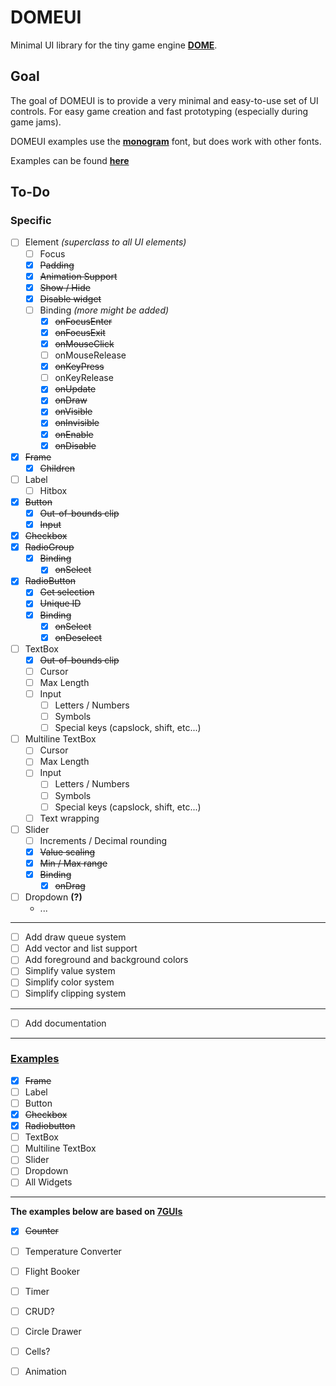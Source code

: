 # DOMEUI
Minimal UI library for the tiny game engine **[DOME](https://github.com/domeengine/dome)**.

## Goal
The goal of DOMEUI is to provide a very minimal and easy-to-use set of UI controls.
For easy game creation and fast prototyping (especially during game jams).

DOMEUI examples use the **[monogram](https://datagoblin.itch.io/monogram)** font, but does work with other fonts.

Examples can be found **[here](./examples)**

## To-Do

### Specific
- [ ] Element _(superclass to all UI elements)_
  - [ ] Focus
  - [x] ~~Padding~~
  - [x] ~~Animation Support~~
  - [x] ~~Show / Hide~~
  - [x] ~~Disable widget~~
  - [ ] Binding _(more might be added)_
    - [x] ~~onFocusEnter~~
    - [x] ~~onFocusExit~~
    - [x] ~~onMouseClick~~
    - [ ] onMouseRelease
    - [x] ~~onKeyPress~~
    - [ ] onKeyRelease
    - [x] ~~onUpdate~~
    - [x] ~~onDraw~~
    - [x] ~~onVisible~~
    - [x] ~~onInvisible~~
    - [x] ~~onEnable~~
    - [x] ~~onDisable~~
- [x] ~~Frame~~
  - [x] ~~Children~~
- [ ] Label
  - [ ] Hitbox
- [x] ~~Button~~
  - [x] ~~Out-of-bounds clip~~
  - [x] ~~Input~~
- [x] ~~Checkbox~~
- [x] ~~RadioGroup~~
  - [x] ~~Binding~~
    - [x] ~~onSelect~~
- [x] ~~RadioButton~~
  - [x] ~~Get selection~~
  - [X] ~~Unique ID~~
  - [x] ~~Binding~~
    - [x] ~~onSelect~~
    - [x] ~~onDeselect~~
- [ ] TextBox
  - [x] ~~Out-of-bounds clip~~
  - [ ] Cursor
  - [ ] Max Length
  - [ ] Input
    - [ ] Letters / Numbers
    - [ ] Symbols
    - [ ] Special keys (capslock, shift, etc...)
- [ ] Multiline TextBox
  - [ ] Cursor
  - [ ] Max Length
  - [ ] Input
    - [ ] Letters / Numbers
    - [ ] Symbols
    - [ ] Special keys (capslock, shift, etc...)
  - [ ] Text wrapping
- [ ] Slider
  - [ ] Increments / Decimal rounding
  - [x] ~~Value scaling~~
  - [x] ~~Min / Max range~~
  - [x] ~~Binding~~
    - [x] ~~onDrag~~
- [ ] Dropdown **(?)**
  - ...

---

- [ ] Add draw queue system
- [ ] Add vector and list support
- [ ] Add foreground and background colors
- [ ] Simplify value system
- [ ] Simplify color system
- [ ] Simplify clipping system

---

- [ ] Add documentation

---

### [Examples](./examples)
- [x] ~~Frame~~
- [ ] Label
- [ ] Button
- [x] ~~Checkbox~~
- [x] ~~Radiobutton~~
- [ ] TextBox
- [ ] Multiline TextBox
- [ ] Slider
- [ ] Dropdown
- [ ] All Widgets

---
__The examples below are based on [7GUIs](https://eugenkiss.github.io/7guis/tasks/)__

- [x] ~~Counter~~
- [ ] Temperature Converter
- [ ] Flight Booker
- [ ] Timer
- [ ] CRUD?
- [ ] Circle Drawer
- [ ] Cells?
- [ ] Animation


